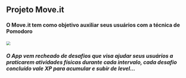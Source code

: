 ## Projeto Move.it

#### O Move.it tem como objetivo auxiliar  seus usuários com a técnica de Pomodoro 

<img src="C:\Users\flavio.silva\Desktop\moveit.png" style="zoom: 67%;" />

##### O App vem recheado de desafios que visa ajudar seus usuários a praticarem atividades físicas durante cada intervalo, cada desafio concluído vale XP para acumular e subir de level... 

